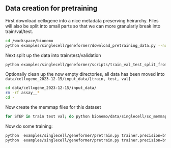 ## Data creation for pretraining
First download cellxgene into a nice metadata preserving heirarchy. Files will also be split into small parts so that we can more granularly break into train/val/test.
```bash
cd /workspace/bionemo
python examples/singlecell/geneformer/download_pretraining_data.py --num-workers 32
```

Next split up the data into train/test/validation
```bash
python examples/singlecell/geneformer/scripts/train_val_test_split_from_metadata.py data/cellxgene_2023-12-15/input_data/dataset_metadata.csv data/cellxgene_2023-12-15/input_data/ --move
```

Optionally clean up the now empty directories, all data has been moved into `data/cellxgene_2023-12-15/input_data/[train, test, val]`
```bash
cd data/cellxgene_2023-12-15/input_data/
rm -rf assay__*
cd -
```

Now create the memmap files for this dataset
```bash
for STEP in train test val; do python bionemo/data/singlecell/sc_memmap.py --use-mp --num-workers 32 --data-path data/cellxgene_2023-12-15/input_data/$STEP --save-path data/cellxgene_2023-12-15/processed_data/$STEP; done
```

Now do some training:
```bash
python  examples/singlecell/geneformer/pretrain.py trainer.precision=bf16-mixed exp_manager.exp_dir=./results/test_new_dset exp_manager.create_wandb_logger=False exp_manager.wandb_logger_kwargs.name=workstation_test_ensg_loaders exp_manager.wandb_logger_kwargs.project=scFM_v8 exp_manager.resume_if_exists=False ++exp_manager.wandb_logger_kwargs.offline=False trainer.num_nodes=1 trainer.devices=2 trainer.max_steps=500000 trainer.accumulate_grad_batches=1 trainer.val_check_interval=100  model.micro_batch_size=32 model.optim.weight_decay=0.1 model.optim.lr=0.001  ++model.optim.betas.1=0.999 ++model.optim.sched.warmup_steps=100  ++model.optim.sched.constant_steps=100 ++model.optim.sched.min_lr=0.00002 ++model.optim.sched.max_steps=500000 ++model.hidden_dropout=0.02 ++model.attention_dropout=0.02 ++model.fp32_residual_connection=True ++model.layernorm_epsilon=1e-12  ++model.activation=relu  ++seed_everything=False do_training=False
python  examples/singlecell/geneformer/pretrain.py trainer.precision=bf16-mixed exp_manager.exp_dir=./results/test_new_dset exp_manager.create_wandb_logger=True exp_manager.wandb_logger_kwargs.name=workstation_test_ensg_loaders exp_manager.wandb_logger_kwargs.project=scFM_v8 exp_manager.resume_if_exists=False ++exp_manager.wandb_logger_kwargs.offline=False trainer.num_nodes=1 trainer.devices=2 trainer.max_steps=500000 trainer.accumulate_grad_batches=1 trainer.val_check_interval=100  model.micro_batch_size=32 model.optim.weight_decay=0.1 model.optim.lr=0.001  ++model.optim.betas.1=0.999 ++model.optim.sched.warmup_steps=100  ++model.optim.sched.constant_steps=100 ++model.optim.sched.min_lr=0.00002 ++model.optim.sched.max_steps=500000 ++model.hidden_dropout=0.02 ++model.attention_dropout=0.02 ++model.fp32_residual_connection=True ++model.layernorm_epsilon=1e-12  ++model.activation=relu  ++seed_everything=False do_training=True
```